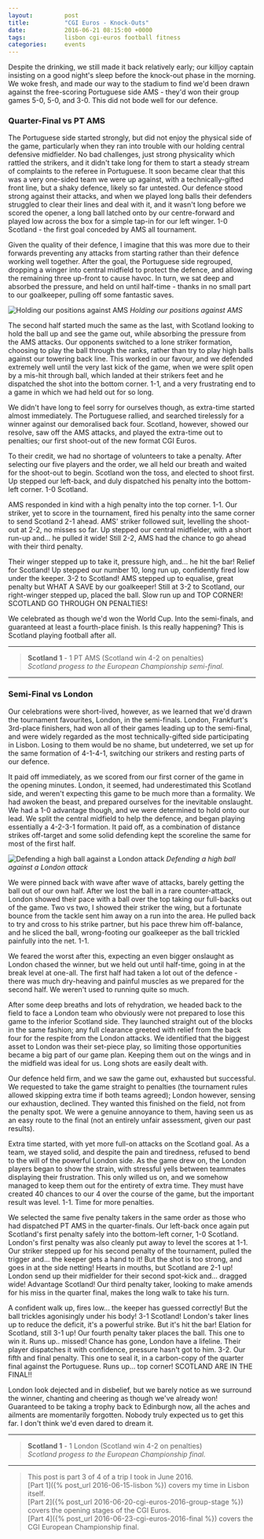 ```yaml
---
layout:         post
title:          "CGI Euros - Knock-Outs"
date:           2016-06-21 08:15:00 +0000
tags:           lisbon cgi-euros football fitness
categories:     events
---
```


Despite the drinking, we still made it back relatively early; our killjoy captain insisting on a good night's sleep before the knock-out phase in the morning. We woke fresh, and made our way to the stadium to find we'd been drawn against the free-scoring Portuguese side AMS - they'd won their group games 5-0, 5-0, and 3-0. This did not bode well for our defence.

<!-- Read More -->

### Quarter-Final vs PT AMS

The Portuguese side started strongly, but did not enjoy the physical side of the game, particularly when they ran into trouble with our holding central defensive midfielder. No bad challenges, just strong physicality which rattled the strikers, and it didn't take long for them to start a steady stream of complaints to the referee in Portuguese. It soon became clear that this was a very one-sided team we were up against, with a technically-gifted front line, but a shaky defence, likely so far untested. Our defence stood strong against their attacks, and when we played long balls their defenders struggled to clear their lines and deal with it, and it wasn't long before we scored the opener, a long ball latched onto by our centre-forward and played low across the box for a simple tap-in for our left winger. 1-0 Scotland - the first goal conceded by AMS all tournament.

Given the quality of their defence, I imagine that this was more due to their forwards preventing any attacks from starting rather than their defence working well together. After the goal, the Portuguese side regrouped, dropping a winger into central midfield to protect the defence, and allowing the remaining three up-front to cause havoc. In turn, we sat deep and absorbed the pressure, and held on until half-time - thanks in no small part to our goalkeeper, pulling off some fantastic saves.

![Holding our positions against AMS]({{site.baseurl}}/assets/img/cgi-euros-2016-action-vs-pt-ams.jpg)
*Holding our positions against AMS*

The second half started much the same as the last, with Scotland looking to hold the ball up and see the game out, while absorbing the pressure from the AMS attacks. Our opponents switched to a lone striker formation, choosing to play the ball through the ranks, rather than try to play high balls against our towering back line. This worked in our favour, and we defended extremely well until the very last kick of the game, when we were split open by a mis-hit through ball, which landed at their strikers feet and he dispatched the shot into the bottom corner. 1-1, and a very frustrating end to a game in which we had held out for so long.

We didn't have long to feel sorry for ourselves though, as extra-time started almost immediately. The Portuguese rallied, and searched tirelessly for a winner against our demoralised back four. Scotland, however, showed our resolve, saw off the AMS attacks, and played the extra-time out to penalties; our first shoot-out of the new format CGI Euros.

To their credit, we had no shortage of volunteers to take a penalty. After selecting our five players and the order, we all held our breath and waited for the shoot-out to begin. Scotland won the toss, and elected to shoot first. Up stepped our left-back, and duly dispatched his penalty into the bottom-left corner. 1-0 Scotland.

AMS responded in kind with a high penalty into the top corner. 1-1. Our striker, yet to score in the tournament, fired his penalty into the same corner to send Scotland 2-1 ahead. AMS' striker followed suit, levelling the shoot-out at 2-2, no misses so far. Up stepped our central midfielder, with a short run-up and... he pulled it wide! Still 2-2, AMS had the chance to go ahead with their third penalty.

Their winger stepped up to take it, pressure high, and... he hit the bar! Relief for Scotland! Up stepped our number 10, long run up, confidently fired low under the keeper. 3-2 to Scotland! AMS stepped up to equalise, great penalty but WHAT A SAVE by our goalkeeper! Still at 3-2 to Scotland, our right-winger stepped up, placed the ball. Slow run up and TOP CORNER! SCOTLAND GO THROUGH ON PENALTIES!

We celebrated as though we'd won the World Cup. Into the semi-finals, and guaranteed at least a fourth-place finish. Is this really happening? This is Scotland playing football after all.

---

> **Scotland 1** - 1 PT AMS (Scotland win 4-2 on penalties)  
> *Scotland progess to the European Championship semi-final.*

---

### Semi-Final vs London

Our celebrations were short-lived, however, as we learned that we'd drawn the tournament favourites, London, in the semi-finals. London, Frankfurt's 3rd-place finishers, had won all of their games leading up to the semi-final, and were widely regarded as the most technically-gifted side participating in Lisbon. Losing to them would be no shame, but undeterred, we set up for the same formation of 4-1-4-1, switching our strikers and resting parts of our defence.

It paid off immediately, as we scored from our first corner of the game in the opening minutes. London, it seemed, had underestimated this Scotland side, and weren't expecting this game to be much more than a formality. We had awoken the beast, and prepared ourselves for the inevitable onslaught. We had a 1-0 advantage though, and we were determined to hold onto our lead. We split the central midfield to help the defence, and began playing essentially a 4-2-3-1 formation. It paid off, as a combination of distance strikes off-target and some solid defending kept the scoreline the same for most of the first half.

![Defending a high ball against a London attack]({{site.baseurl}}/assets/img/cgi-euros-2016-high-ball-vs-london.jpg)
*Defending a high ball against a London attack*

We were pinned back with wave after wave of attacks, barely getting the ball out of our own half. After we lost the ball in a rare counter-attack, London showed their pace with a ball over the top taking our full-backs out of the game. Two vs two, I showed their striker the wing, but a fortunate bounce from the tackle sent him away on a run into the area. He pulled back to try and cross to his strike partner, but his pace threw him off-balance, and he sliced the ball, wrong-footing our goalkeeper as the ball trickled painfully into the net. 1-1.

We feared the worst after this, expecting an even bigger onslaught as London chased the winner, but we held out until half-time, going in at the break level at one-all. The first half had taken a lot out of the defence - there was much dry-heaving and painful muscles as we prepared for the second half. We weren't used to running quite so much.

After some deep breaths and lots of rehydration, we headed back to the field to face a London team who obviously were not prepared to lose this game to the inferior Scotland side. They launched straight out of the blocks in the same fashion; any full clearance greeted with relief from the back four for the respite from the London attacks. We identified that the biggest asset to London was their set-piece play, so limiting those opportunities became a big part of our game plan. Keeping them out on the wings and in the midfield was ideal for us. Long shots are easily dealt with.

Our defence held firm, and we saw the game out, exhausted but successful. We requested to take the game straight to penalties (the tournament rules allowed skipping extra time if both teams agreed); London however, sensing our exhaustion, declined. They wanted this finished on the field, not from the penalty spot. We were a genuine annoyance to them, having seen us as an easy route to the final (not an entirely unfair assessment, given our past results).

Extra time started, with yet more full-on attacks on the Scotland goal. As a team, we stayed solid, and despite the pain and tiredness, refused to bend to the will of the powerful London side. As the game drew on, the London players began to show the strain, with stressful yells between teammates displaying their frustration. This only willed us on, and we somehow managed to keep them out for the entirety of extra time. They must have created 40 chances to our 4 over the course of the game, but the important result was level. 1-1. Time for more penalties.

We selected the same five penalty takers in the same order as those who had dispatched PT AMS in the quarter-finals. Our left-back once again put Scotland's first penalty safely into the bottom-left corner, 1-0 Scotland. London's first penalty was also cleanly put away to level the scores at 1-1. Our striker stepped up for his second penalty of the tournament, pulled the trigger and... the keeper gets a hand to it! But the shot is too strong, and goes in at the side netting! Hearts in mouths, but Scotland are 2-1 up! London send up their midfielder for their second spot-kick and... dragged wide! Advantage Scotland! Our third penalty taker, looking to make amends for his miss in the quarter final, makes the long walk to take his turn.

A confident walk up, fires low... the keeper has guessed correctly! But the ball trickles agonisingly under his body! 3-1 Scotland! London's taker lines up to reduce the deficit, it's a powerful strike. But it's hit the bar! Elation for Scotland, still 3-1 up! Our fourth penalty taker places the ball. This one to win it. Runs up.. missed! Chance has gone, London have a lifeline. Their player dispatches it with confidence, pressure hasn't got to him. 3-2. Our fifth and final penalty. This one to seal it, in a carbon-copy of the quarter final against the Portuguese. Runs up... top corner! SCOTLAND ARE IN THE FINAL!! 

London look dejected and in disbelief, but we barely notice as we surround the winner, chanting and cheering as though we've already won! Guaranteed to be taking a trophy back to Edinburgh now, all the aches and ailments are momentarily forgotten. Nobody truly expected us to get this far. I don't think we'd even dared to dream it.

---

> **Scotland 1** - 1 London (Scotland win 4-2 on penalties)  
> *Scotland progess to the European Championship final.*

---

> This post is part 3 of 4 of a trip I took in June 2016.  
> [Part 1]({% post_url 2016-06-15-lisbon %}) covers my time in Lisbon itself.  
> [Part 2]({% post_url 2016-06-20-cgi-euros-2016-group-stage %}) covers the opening stages of the CGI Euros.  
> [Part 4]({% post_url 2016-06-23-cgi-euros-2016-final %}) covers the CGI European Championship final.
